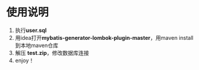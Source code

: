 # 使用说明

1. 执行**user.sql**
2. 用idea打开**mybatis-generator-lombok-plugin-master**，用maven install 到本地maven仓库
3. 解压 **test.zip**，修改数据库连接
4. enjoy！
